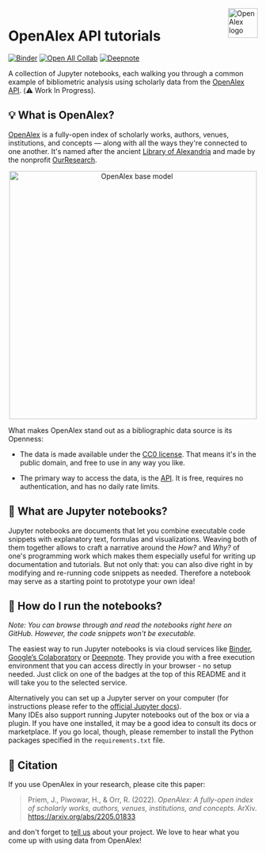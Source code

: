 <a href="https://openalex.org/">
    <img src="./resources/img/OpenAlex-logo.png" alt="OpenAlex logo" align="right" height="60" />
</a>

# OpenAlex API tutorials

[![Binder](https://mybinder.org/badge_logo.svg)](https://mybinder.org/v2/gh/ourresearch/openalex-api-tutorials/main)
[![Open All Collab](https://colab.research.google.com/assets/colab-badge.svg)](https://colab.research.google.com/github/ourresearch/openalex-api-tutorials)
[![Deepnote](https://deepnote.com/buttons/launch-in-deepnote-small.svg)](https://www.deepnote.com/launch?url=https%3A%2F%2Fgithub.com%2Fourresearch%2Fopenalex-api-tutorials/)

A collection of Jupyter notebooks, each walking you through a common example of bibliometric analysis
using scholarly data from the [OpenAlex API](https://docs.openalex.org/). (:warning: Work In Progress).


## :bulb: What is OpenAlex?
[OpenAlex](https://openalex.org/) is a fully-open index of scholarly works, authors, venues, institutions, and concepts
— along with all the ways they're connected to one another.
It's named after the ancient [Library of Alexandria](https://en.wikipedia.org/wiki/Library_of_Alexandria)
and made by the nonprofit [OurResearch](https://ourresearch.org/).

<div align="center">
<a href="https://docs.openalex.org/#data">
<img src="./resources/img/OpenAlex-entities.png" alt="OpenAlex base model" width="500px">
</a>
</div>

What makes OpenAlex stand out as a bibliographic data source is its Openness:
* The data is made available under the [CC0 license](https://creativecommons.org/publicdomain/zero/1.0/).
  That means it's in the public domain, and free to use in any way you like.

* The primary way to access the data, is the [API](https://docs.openalex.org/#access).
  It is free, requires no authentication, and has no daily rate limits.


## :notebook: What are Jupyter notebooks?
Jupyter notebooks are documents that let you combine executable code snippets
with explanatory text, formulas and visualizations.
Weaving both of them together allows to craft a narrative around the *How?* and *Why?*
of one's programming work which makes them especially useful for writing up documentation and tutorials.
But not only that:
you can also dive right in by modifying and re-running code snippets as needed.
Therefore a notebook may serve as a starting point to prototype your own idea!


## :rocket: How do I run the notebooks?
*Note: You can browse through and read the notebooks right here on GitHub. However, the code snippets won't be executable.*

The easiest way to run Jupyter notebooks is via cloud services like [Binder](https://mybinder.org/),
[Google’s Colaboratory](https://colab.research.google.com/) or [Deepnote](https://deepnote.com/).
They provide you with a free execution environment that you can access directly in your browser - no setup needed.
Just click on one of the badges at the top of this README and it will take you to the selected service.

Alternatively you can set up a Jupyter server on your computer 
(for instructions please refer to the [official Jupyter docs](https://docs.jupyter.org/en/latest/install.html)).  
Many IDEs also support running Jupyter notebooks out of the box or via a plugin. If you have one installed, 
it may be a good idea to consult its docs or marketplace.
If you go local, though, please remember to install the Python packages specified in the `requirements.txt` file.


## :book: Citation
If you use OpenAlex in your research, please cite this paper:
> Priem, J., Piwowar, H., & Orr, R. (2022). _OpenAlex: A fully-open index of scholarly works, authors, venues, institutions, and concepts._ ArXiv. https://arxiv.org/abs/2205.01833

and don't forget to [tell us](https://docs.openalex.org/#contact) about your project. We love to hear what you come up with using data from OpenAlex!
